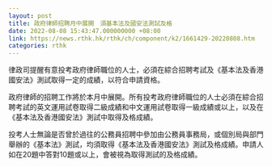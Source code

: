 ```yaml
---
layout: post
title: 政府律師招聘月中展開　須基本法及國安法測試及格
date: 2022-08-08 15:43:47.000000000 +08:00
link: https://news.rthk.hk/rthk/ch/component/k2/1661429-20220808.htm
categories: rthk
---
```


律政司提醒有意投考政府律師職位的人士，必須在綜合招聘考試及《基本法及香港國安法》測試取得一定的成績，以符合申請資格。

政府律師的招聘工作將於本月中展開。所有投考政府律師職位的人士必須在綜合招聘考試的英文運用試卷取得二級成績和中文運用試卷取得一級成績或以上，以及在《基本法及香港國安法》測試中取得及格成績。

投考人士無論是否曾於過往的公務員招聘中參加由公務員事務局，或個別局與部門舉辦的《基本法》測試，均須取得《基本法及香港國安法》測試及格成績。申請人如在20題中答對10題或以上，會被視為取得測試的及格成績。
